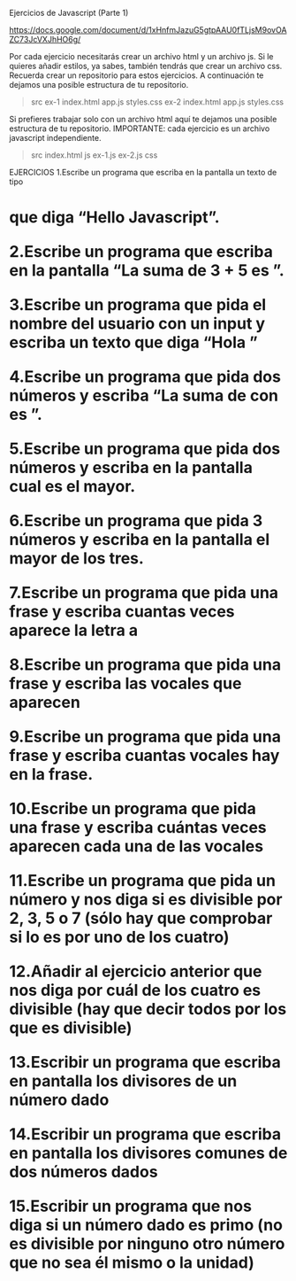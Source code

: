 Ejercicios de Javascript (Parte 1)

https://docs.google.com/document/d/1xHnfmJazuG5gtpAAU0fTLjsM9ovOAZC73JcVXJhHO6g/


Por cada ejercicio necesitarás crear un archivo html y un archivo js. Si le quieres añadir estilos, ya sabes, también tendrás que crear un archivo css.
Recuerda crear un repositorio para estos ejercicios. A continuación te dejamos una posible estructura de tu repositorio.

> src
ex-1
index.html
app.js
styles.css
ex-2
index.html
app.js
styles.css

Si prefieres trabajar solo con un archivo html aquí te dejamos una posible estructura de tu repositorio. IMPORTANTE: cada ejercicio es un archivo javascript independiente.

> src
index.html
js
ex-1.js
ex-2.js
css

EJERCICIOS
1.Escribe un programa que escriba en la pantalla un texto de tipo <h1> que diga “Hello Javascript”.

2.Escribe un programa que escriba en la pantalla “La suma de 3 + 5 es <resultado>”.

3.Escribe un programa que pida el nombre del usuario con un input y escriba un texto que diga “Hola <nombre-de-usuario>”

4.Escribe un programa que pida dos números y escriba “La suma de <numero-uno> con <numero-dos> es <resultado>”.

5.Escribe un programa que pida dos números y escriba en la pantalla cual es el mayor.

6.Escribe un programa que pida 3 números y escriba en la pantalla el mayor de los tres.

7.Escribe un programa que pida una frase y escriba cuantas veces aparece la letra a

8.Escribe un programa que pida una frase y escriba las vocales que aparecen

9.Escribe un programa que pida una frase y escriba cuantas vocales hay en la frase.

10.Escribe un programa que pida una frase y escriba cuántas veces aparecen cada una de las vocales

11.Escribe un programa que pida un número y nos diga si es divisible por 2, 3, 5 o 7 (sólo hay que comprobar si lo es por uno de los cuatro)

12.Añadir al ejercicio anterior que nos diga por cuál de los cuatro es divisible (hay que decir todos por los que es divisible)

13.Escribir un programa que escriba en pantalla los divisores de un número dado

14.Escribir un programa que escriba en pantalla los divisores comunes de dos números dados

15.Escribir un programa que nos diga si un número dado es primo (no es divisible por ninguno otro número que no sea él mismo o la unidad)

